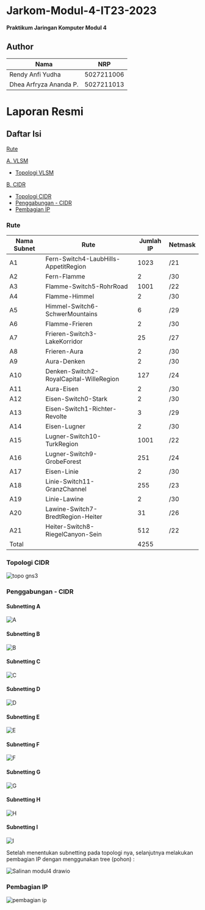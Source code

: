 # Jarkom-Modul-4-IT23-2023
**Praktikum Jaringan Komputer Modul 4**

## Author
| Nama | NRP |
|---------------------------|------------|
|Rendy Anfi Yudha| 5027211006 |
|Dhea Arfryza Ananda P. | 5027211013 |

# Laporan Resmi
## Daftar Isi
[Rute](#rute)

[A. VLSM](#VLSM)
- [Topologi VLSM](#topologivlsm)

[B. CIDR](#CIDR)
- [Topologi CIDR](#topologicidr)
- [Penggabungan - CIDR](#penggabungancidr)
- [Pembagian IP](#pembagianip)

### Rute
| Nama Subnet | Rute | Jumlah IP | Netmask |
|---------|---------------------------|---------|---------|
| A1 | Fern-Switch4-LaubHills-AppetitRegion	| 1023 |	/21 |
| A2 |	Fern-Flamme |	2 |	/30 |
| A3	| Flamme-Switch5-RohrRoad |	1001|	/22 |
| A4 |	Flamme-Himmel	| 2	| /30 |
| A5 |	Himmel-Switch6-SchwerMountains | 6 |	/29 |
| A6	| Flamme-Frieren |	2	| /30 |
| A7 |	Frieren-Switch3-LakeKorridor |	25 |	/27 |
| A8 |	Frieren-Aura |	2 |	/30 |
| A9 |	Aura-Denken |	2 |	/30 |
| A10 |	Denken-Switch2-RoyalCapital-WilleRegion |	127 |	/24 |
| A11 |	Aura-Eisen | 2 |	/30 |
| A12 |	Eisen-Switch0-Stark |	2 |	/30 |
| A13	| Eisen-Switch1-Richter-Revolte |	3 |	/29 |
| A14	| Eisen-Lugner |	2 |	/30 |
| A15 |	Lugner-Switch10-TurkRegion |	1001 |	/22 |
| A16	| Lugner-Switch9-GrobeForest	| 251 |	/24 |
| A17	| Eisen-Linie |	2 |	/30 |
| A18	| Linie-Switch11-GranzChannel |	255 |	/23 |
| A19 |	Linie-Lawine	| 2	| /30 |
| A20	| Lawine-Switch7-BredtRegion-Heiter |	31 |	/26 |
| A21	| Heiter-Switch8-RiegelCanyon-Sein |	512	| /22 |
| Total | | 4255 | |

### Topologi CIDR

![topo gns3](https://github.com/dheaarfryza/Jarkom-Modul-4-IT23-2023/assets/89828723/e51f7853-b945-46f8-9ae7-79a7899d7471)

### Penggabungan - CIDR

#### Subnetting A

![A](https://github.com/dheaarfryza/Jarkom-Modul-4-IT23-2023/assets/89828723/243fb82d-ce3e-4095-8741-3c63df7275d9)

#### Subnetting B

![B](https://github.com/dheaarfryza/Jarkom-Modul-4-IT23-2023/assets/89828723/873d96e3-970a-4540-8432-a0a42587c2f8)

#### Subnetting C

![C](https://github.com/dheaarfryza/Jarkom-Modul-4-IT23-2023/assets/89828723/9180807c-fb28-4848-83dd-818e22cd1533)

#### Subnetting D

![D](https://github.com/dheaarfryza/Jarkom-Modul-4-IT23-2023/assets/89828723/10430547-76f9-4711-9a42-260f78f0bc30)

#### Subnetting E

![E](https://github.com/dheaarfryza/Jarkom-Modul-4-IT23-2023/assets/89828723/0128a025-40c9-472f-be52-2c041d937ac5)

#### Subnetting F

![F](https://github.com/dheaarfryza/Jarkom-Modul-4-IT23-2023/assets/89828723/44859b51-f4d7-4836-ac88-141f0a05f952)

#### Subnetting G

![G](https://github.com/dheaarfryza/Jarkom-Modul-4-IT23-2023/assets/89828723/7e475cae-cbf0-4e02-93d9-1c11a4f641fc)

#### Subnetting H

![H](https://github.com/dheaarfryza/Jarkom-Modul-4-IT23-2023/assets/89828723/719f89ad-694f-4cc6-8446-bd6a31bb2ed0)

#### Subnetting I

![I](https://github.com/dheaarfryza/Jarkom-Modul-4-IT23-2023/assets/89828723/36d8ec38-a74d-4e92-896c-e5ac94dc1aea)

Setelah menentukan subnetting pada topologi nya, selanjutnya melakukan pembagian IP dengan menggunakan tree (pohon) :

![Salinan modul4 drawio](https://github.com/dheaarfryza/Jarkom-Modul-4-IT23-2023/assets/89828723/065d4272-a5b2-4c3a-841e-1ff7f7e37b9c)

### Pembagian IP

![pembagian ip](https://github.com/dheaarfryza/Jarkom-Modul-4-IT23-2023/assets/89828723/b3c9bf31-cb15-4fdf-9fce-a8fda56fd883)


